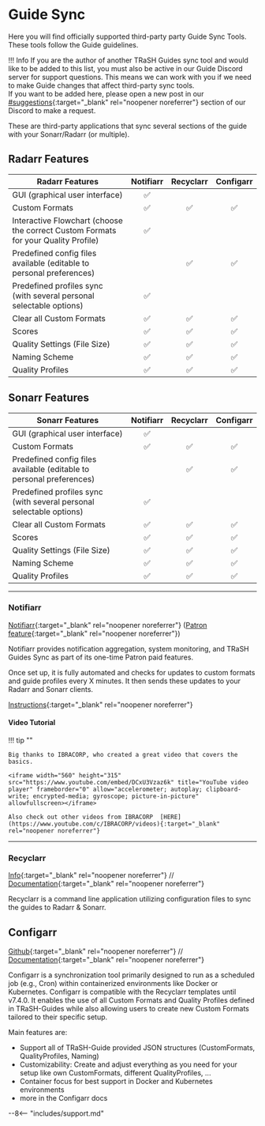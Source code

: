 # Guide Sync

Here you will find officially supported third-party party Guide Sync Tools. These tools follow the Guide guidelines.

!!! Info
    If you are the author of another TRaSH Guides sync tool and would like to be added to this list, you must also be active in our Guide Discord server for support questions. This means we can work with you if we need to make Guide changes that affect third-party sync tools.<br>If you want to be added here, please open a new post in our [#suggestions](https://discord.com/channels/492590071455940612/1021029470389403818){:target="\_blank" rel="noopener noreferrer"} section of our Discord to make a request.

These are third-party applications that sync several sections of the guide with your Sonarr/Radarr (or multiple).

## Radarr Features

| Radarr Features                                                                    |     Notifiarr      |     Recyclarr      |     Configarr      |
| ---------------------------------------------------------------------------------- | :----------------: | :----------------: | :----------------: |
| GUI (graphical user interface)                                                     | :white_check_mark: |                    |                    |
| Custom Formats                                                                     | :white_check_mark: | :white_check_mark: | :white_check_mark: |
| Interactive Flowchart (choose the correct Custom Formats for your Quality Profile) | :white_check_mark: |                    |                    |
| Predefined config files available (editable to personal preferences)               |                    | :white_check_mark: | :white_check_mark: |
| Predefined profiles sync (with several personal selectable options)                | :white_check_mark: |                    |                    |
| Clear all Custom Formats                                                           | :white_check_mark: | :white_check_mark: | :white_check_mark: |
| Scores                                                                             | :white_check_mark: | :white_check_mark: | :white_check_mark: |
| Quality Settings (File Size)                                                       | :white_check_mark: | :white_check_mark: | :white_check_mark: |
| Naming Scheme                                                                      | :white_check_mark: | :white_check_mark: | :white_check_mark: |
| Quality Profiles                                                                   | :white_check_mark: | :white_check_mark: | :white_check_mark: |

## Sonarr Features

| Sonarr Features                                                      |     Notifiarr      |     Recyclarr      |     Configarr      |
| -------------------------------------------------------------------- | :----------------: | :----------------: | :----------------: |
| GUI (graphical user interface)                                       | :white_check_mark: |                    |                    |
| Custom Formats                                                       | :white_check_mark: | :white_check_mark: | :white_check_mark: |
| Predefined config files available (editable to personal preferences) |                    | :white_check_mark: | :white_check_mark: |
| Predefined profiles sync (with several personal selectable options)  | :white_check_mark: |                    |                    |
| Clear all Custom Formats                                             | :white_check_mark: | :white_check_mark: | :white_check_mark: |
| Scores                                                               | :white_check_mark: | :white_check_mark: | :white_check_mark: |
| Quality Settings (File Size)                                         | :white_check_mark: | :white_check_mark: | :white_check_mark: |
| Naming Scheme                                                        | :white_check_mark: | :white_check_mark: | :white_check_mark: |
| Quality Profiles                                                     | :white_check_mark: | :white_check_mark: | :white_check_mark: |

---

### Notifiarr

[Notifiarr](https://notifiarr.com){:target="\_blank" rel="noopener noreferrer"} ([Patron feature](https://notifiarr.wiki/pages/faq/faq/#q-what-are-the-user-level-differences){:target="\_blank" rel="noopener noreferrer"})

Notifiarr provides notification aggregation, system monitoring, and TRaSH Guides Sync as part of its one-time Patron paid features.

Once set up, it is fully automated and checks for updates to custom formats and guide profiles every X minutes. It then sends these updates to your Radarr and Sonarr clients.

[Instructions](https://notifiarr.wiki/pages/integrations/trash/){:target="\_blank" rel="noopener noreferrer"}

#### Video Tutorial

!!! tip ""

    Big thanks to IBRACORP, who created a great video that covers the basics.

    <iframe width="560" height="315" src="https://www.youtube.com/embed/DCxU3Vzaz6k" title="YouTube video player" frameborder="0" allow="accelerometer; autoplay; clipboard-write; encrypted-media; gyroscope; picture-in-picture" allowfullscreen></iframe>

    Also check out other videos from IBRACORP  [HERE](https://www.youtube.com/c/IBRACORP/videos){:target="_blank" rel="noopener noreferrer"}

---

### Recyclarr

[Info](/Recyclarr/){:target="\_blank" rel="noopener noreferrer"} // [Documentation](https://recyclarr.dev/wiki/){:target="\_blank" rel="noopener noreferrer"}

Recyclarr is a command line application utilizing configuration files to sync the guides to Radarr &
Sonarr.

## Configarr

[Github](https://github.com/raydak-labs/configarr){:target="\_blank" rel="noopener noreferrer"} // [Documentation](https://configarr.raydak.de){:target="\_blank" rel="noopener noreferrer"}

Configarr is a synchronization tool primarily designed to run as a scheduled job (e.g., Cron) within containerized environments like Docker or Kubernetes.
Configarr is compatible with the Recyclarr templates until v7.4.0.
It enables the use of all Custom Formats and Quality Profiles defined in TRaSH-Guides while also allowing users to create new Custom Formats tailored to their specific setup.

Main features are:

- Support all of TRaSH-Guide provided JSON structures (CustomFormats, QualityProfiles, Naming)
- Customizability: Create and adjust everything as you need for your setup like own CustomFormats, different QualityProfiles, ...
- Container focus for best support in Docker and Kubernetes environments
- more in the Configarr docs

--8<-- "includes/support.md"
